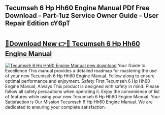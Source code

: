 ## Tecumseh 6 Hp Hh60 Engine Manual PDf Free Download - Part-1uz Service Owner Guide - User Repair Edition cY6pT

# <h2><a href="http://bc48843.oget.top/?id=Tecumseh+6+Hp+Hh60+Engine+Manual">🔗Download New 👉🔴 Tecumseh 6 Hp Hh60 Engine Manual</a></h2>

[![Tecumseh 6 Hp Hh60 Engine Manual new download](https://i.imgur.com/5g1atiW.png)](http://bc48843.oget.top/?id=Tecumseh+6+Hp+Hh60+Engine+Manual)
Your Guide to Excellence This manual provides a detailed roadmap for mastering the use of your new Tecumseh 6 Hp Hh60 Engine Manual. Follow along to ensure optimal performance and enjoyment. Safety First Tecumseh 6 Hp Hh60 Engine Manual, Always This product is designed with safety in mind. Please follow all safety precautions when operating it. Enjoy the convenience of list of features while using your new Tecumseh 6 Hp Hh60 Engine Manual. Your Satisfaction is Our Mission Tecumseh 6 Hp Hh60 Engine Manual. We are dedicated to ensuring your complete satisfaction.
